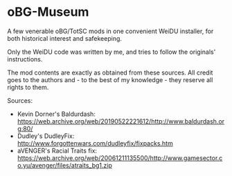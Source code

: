 # oBG-Museum
A few venerable oBG/TotSC mods in one convenient WeiDU installer, for both historical interest and safekeeping.

Only the WeiDU code was written by me, and tries to follow the originals' instructions.

The mod contents are exactly as obtained from these sources. All credit goes to the authors and - to the best of my knowledge - they reserve all rights to them.

Sources:

 - Kevin Dorner's Baldurdash: https://web.archive.org/web/20190522221612/http://www.baldurdash.org:80/
 - Dudley's DudleyFix: http://www.forgottenwars.com/dudleyfix/fixpacks.htm
 - aVENGER's Racial Traits fix: https://web.archive.org/web/20061211135500/http://www.gamesector.co.yu/avenger/files/atraits_bg1.zip
